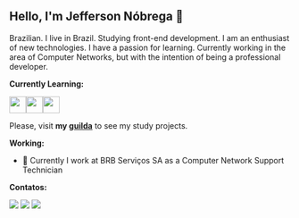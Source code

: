 ## Hello, I'm Jefferson Nóbrega 👋

Brazilian. I live in Brazil.
Studying front-end development. I am an enthusiast of new technologies. I have a passion for learning. Currently working in the area of ​​Computer Networks, but with the intention of being a professional developer.

**Currently Learning:**

<img src="https://cdn.jsdelivr.net/gh/devicons/devicon/icons/html5/html5-original.svg" width="30" height="30" /><img src="https://cdn.jsdelivr.net/gh/devicons/devicon/icons/css3/css3-original.svg" width="30" height="30" /><img src="https://cdn.jsdelivr.net/gh/devicons/devicon/icons/javascript/javascript-original.svg" width="30" height="30"/>

Please, visit **my <a href="https://github.com/jeffersonnobrega/guilda/">guilda**</a> to see my study projects.
          
**Working:**
- 🔭 Currently I work at BRB Serviços SA as a Computer Network Support Technician

**Contatos:**

<div>
<a href="https://br.linkedin.com/in/jeffersonnobrega" target="_blank"><img src="https://img.shields.io/badge/-LinkedIn-%230077B5?style=for-the-badge&logo=linkedin&logoColor=white" target="_blank"></a>
<a href = "mailto:jeffersonnobrega@gmail.com"><img src="https://img.shields.io/badge/Gmail-D14836?style=for-the-badge&logo=gmail&logoColor=white" target="_blank"></a>
<a href="https://instagram.com/jeffalkimista" target="_blank"><img src="https://img.shields.io/badge/-Instagram-%23E4405F?style=for-the-badge&logo=instagram&logoColor=white" target="_blank"></a>
</div>
